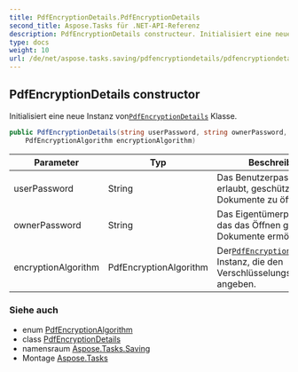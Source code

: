 ```yaml
---
title: PdfEncryptionDetails.PdfEncryptionDetails
second_title: Aspose.Tasks für .NET-API-Referenz
description: PdfEncryptionDetails constructeur. Initialisiert eine neue Instanz vonPdfEncryptionDetails Klasse.
type: docs
weight: 10
url: /de/net/aspose.tasks.saving/pdfencryptiondetails/pdfencryptiondetails/
---
```

## PdfEncryptionDetails constructor

Initialisiert eine neue Instanz von[`PdfEncryptionDetails`](../) Klasse.

```csharp
public PdfEncryptionDetails(string userPassword, string ownerPassword, 
    PdfEncryptionAlgorithm encryptionAlgorithm)
```

| Parameter | Typ | Beschreibung |
| --- | --- | --- |
| userPassword | String | Das Benutzerpasswort, das erlaubt, geschützte Dokumente zu öffnen. |
| ownerPassword | String | Das Eigentümerpasswort, das das Öffnen geschützter Dokumente ermöglicht. |
| encryptionAlgorithm | PdfEncryptionAlgorithm | Der[`PdfEncryptionAlgorithm`](../../pdfencryptionalgorithm/) Instanz, die den Verschlüsselungsalgorithmus angeben. |

### Siehe auch

* enum [PdfEncryptionAlgorithm](../../pdfencryptionalgorithm/)
* class [PdfEncryptionDetails](../)
* namensraum [Aspose.Tasks.Saving](../../pdfencryptiondetails/)
* Montage [Aspose.Tasks](../../../)


